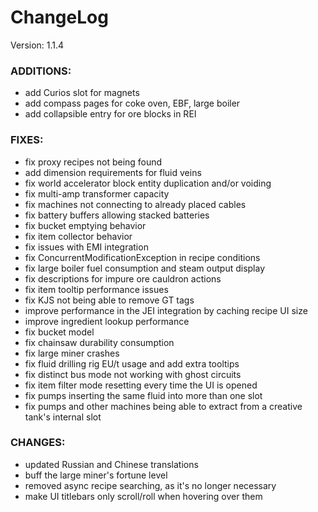 # ChangeLog

Version: 1.1.4

### ADDITIONS:
- add Curios slot for magnets
- add compass pages for coke oven, EBF, large boiler
- add collapsible entry for ore blocks in REI

### FIXES:
- fix proxy recipes not being found
- add dimension requirements for fluid veins
- fix world accelerator block entity duplication and/or voiding
- fix multi-amp transformer capacity
- fix machines not connecting to already placed cables
- fix battery buffers allowing stacked batteries
- fix bucket emptying behavior
- fix item collector behavior
- fix issues with EMI integration
- fix ConcurrentModificationException in recipe conditions
- fix large boiler fuel consumption and steam output display
- fix descriptions for impure ore cauldron actions
- fix item tooltip performance issues
- fix KJS not being able to remove GT tags
- improve performance in the JEI integration by caching recipe UI size
- improve ingredient lookup performance
- fix bucket model
- fix chainsaw durability consumption
- fix large miner crashes
- fix fluid drilling rig EU/t usage and add extra tooltips
- fix distinct bus mode not working with ghost circuits
- fix item filter mode resetting every time the UI is opened
- fix pumps inserting the same fluid into more than one slot
- fix pumps and other machines being able to extract from a creative tank's internal slot 

### CHANGES:
- updated Russian and Chinese translations
- buff the large miner's fortune level
- removed async recipe searching, as it's no longer necessary
- make UI titlebars only scroll/roll when hovering over them
